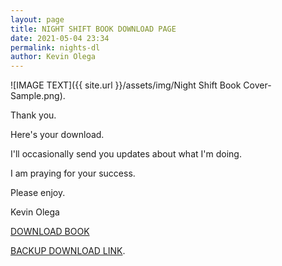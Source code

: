 ```yaml
--- 
layout: page
title: NIGHT SHIFT BOOK DOWNLOAD PAGE
date: 2021-05-04 23:34
permalink: nights-dl
author: Kevin Olega 
--- 
```

![IMAGE TEXT]({{ site.url }}/assets/img/Night Shift Book Cover-Sample.png).

Thank you.

Here's your download.

I'll occasionally send you updates about what I'm doing.

I am praying for your success.

Please enjoy.

Kevin Olega

<a href="https://drive.google.com/file/d/1cw5nZHn5YQ3VfvgedGZqJc9_LdH1eJ1p/view?usp=sharing" class="button focus">DOWNLOAD BOOK</a>

[BACKUP DOWNLOAD LINK](https://drive.google.com/file/d/1cw5nZHn5YQ3VfvgedGZqJc9_LdH1eJ1p/view?usp=sharing).